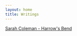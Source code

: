 ```yaml
---
layout: home
title: Writings
---
```

[Sarah Coleman - Harrow's Bend](/works/Sarah-Coleman-Harrows-Bend.md)  
